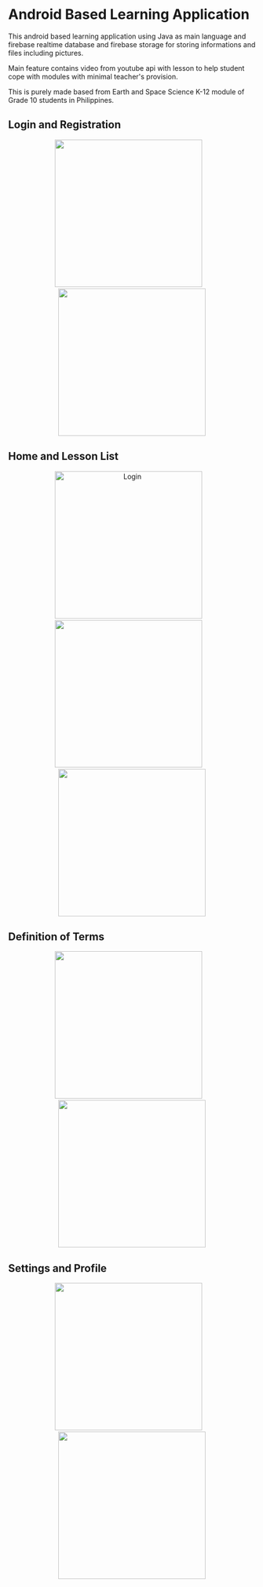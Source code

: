 <h1>Android Based Learning Application</h2>
<p>This android based learning application using Java as main language and firebase realtime database and firebase storage for storing informations and files including pictures.</p>
<p>Main feature contains video from youtube api with lesson to help student cope with modules with minimal teacher's provision.</p>
<p>This is purely made based from Earth and Space Science K-12 module of Grade 10 students in Philippines.</p>

<h2>Login and Registration</h2>
<div align="center">
<img src="https://user-images.githubusercontent.com/79371033/153740397-2499875f-984f-4988-bbf2-bcf308e14877.jpg" width="300"/>&emsp;<img src="https://user-images.githubusercontent.com/79371033/158021408-e172f5a7-e3ec-40ef-8bd6-82b35d36bd65.jpg" width="300"/>
</div>
<h2>Home and Lesson List</h2>
<div align="center">
<img src="https://user-images.githubusercontent.com/79371033/153740742-0c726501-10a5-4d46-8f6c-d2233f06b714.jpg" alt="Login" width="300"/>&emsp;<img src="https://user-images.githubusercontent.com/79371033/153740757-16aa1fa7-d850-4f9c-9a87-d2df016e15cd.jpg" width="300"/>&emsp;<img src="https://user-images.githubusercontent.com/79371033/153740743-67ae1d17-3b2a-421a-b048-ca15d5f78b71.jpg" width="300"/>
</div>

<h2>Definition of Terms</h2>
<div align="center">
<img src="https://user-images.githubusercontent.com/79371033/153740757-16aa1fa7-d850-4f9c-9a87-d2df016e15cd.jpg" width="300"/>&emsp;<img src="https://user-images.githubusercontent.com/79371033/153740743-67ae1d17-3b2a-421a-b048-ca15d5f78b71.jpg" width="300"/>
</div>

<h2>Settings and Profile</h2>
<div align="center">
<img src="https://user-images.githubusercontent.com/79371033/158024347-713b5e41-64ae-4591-b469-9263d4dfb269.jpg" width="300"/>&emsp;<img src="https://user-images.githubusercontent.com/79371033/158021401-6143959c-e829-498f-8886-6391888e30c1.jpg" width="300"/>
</div>

